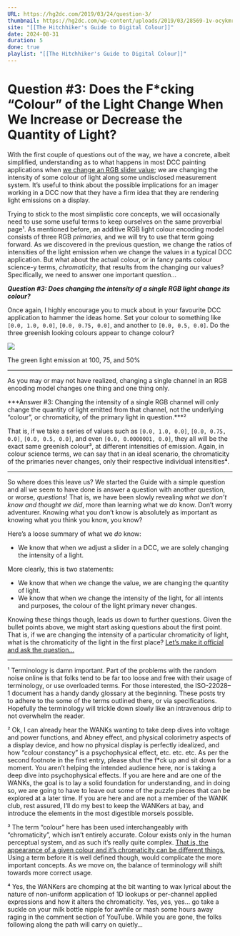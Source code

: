 ```yaml
---
URL: https://hg2dc.com/2019/03/24/question-3/
thumbnail: https://hg2dc.com/wp-content/uploads/2019/03/28569-1v-ocykmreavtnivc6cxrnw.png
site: "[[The Hitchhiker's Guide to Digital Colour]]"
date: 2024-08-31
duration: 5
done: true
playlist: "[[The Hitchhiker's Guide to Digital Colour]]"
---
```

# Question #3: Does the F*cking “Colour” of the Light Change When We Increase or Decrease the Quantity of Light?

With the first couple of questions out of the way, we have a concrete, albeit simplified, understanding as to what happens in most DCC painting applications when [we change an RGB slider value](https://hg2dc.com/question-1/); we are changing the intensity of some colour of light along some undisclosed measurement system. It’s useful to think about the possible implications for an imager working in a DCC now that they have a firm idea that they are rendering light emissions on a display.

Trying to stick to the most simplistic core concepts, we will occasionally need to use some useful terms to keep ourselves on the same proverbial page¹. As mentioned before, an additive RGB light colour encoding model consists of three RGB *primaries*, and we will try to use that term going forward. As we discovered in the previous question, we change the ratios of intensities of the light emission when we change the values in a typical DCC application. But what about the actual colour, or in fancy pants colour science-y terms, *chromaticity*, that results from the changing our values? Specifically, we need to answer one important question…

***Question #3: Does changing the intensity of a single RGB light change its colour?***

Once again, I highly encourage you to muck about in your favourite DCC application to hammer the ideas home. Set your colour to something like `[0.0, 1.0, 0.0]`, `[0.0, 0.75, 0.0]`, and another to `[0.0, 0.5, 0.0]`. Do the three greenish looking colours appear to change colour?

![](https://hg2dc.com/wp-content/uploads/2019/03/28569-1v-ocykmreavtnivc6cxrnw.png)

The green light emission at 100, 75, and 50%

---

As you may or may not have realized, changing a single channel in an RGB encoding model changes one thing and one thing only.

***Answer #3: Changing the intensity of a single RGB channel will only change the quantity of light emitted from that channel, not the underlying “colour”, or chromaticity, of the primary light in question.***²

That is, if we take a series of values such as `[0.0, 1.0, 0.0]`, `[0.0, 0.75, 0.0]`, `[0.0, 0.5, 0.0]`, and even `[0.0, 0.0000001, 0.0]`, they all will be the exact same greenish colour³, at different intensities of emission. Again, in colour science terms, we can say that in an ideal scenario, the chromaticity of the primaries never changes, only their respective individual intensities⁴.

---

So where does this leave us? We started the Guide with a simple question and all we seem to have done is answer a question with another question, or worse, *questions*! That is, we have been slowly revealing *what we don’t know and thought we did*, more than learning what we *do* know. Don’t worry adventurer. Knowing what you don’t know is absolutely as important as knowing what you think you know, you know?

Here’s a loose summary of what we *do* know:

-   We know that when we adjust a slider in a DCC, we are solely changing the intensity of a light.

More clearly, this is two statements:

-   We know that when we change the value, we are changing the quantity of light.
-   We know that when we change the intensity of the light, for all intents and purposes, the colour of the light primary never changes.

Knowing these things though, leads us down to further questions. Given the bullet points above, we might start asking questions about the first point. That is, if we are changing the intensity of a particular chromaticity of light, what is the chromaticity of the light in the first place? [Let’s make it official and ask the question…](https://hg2dc.com/question-4/)

---

¹ Terminology is damn important. Part of the problems with the random noise online is that folks tend to be far too loose and free with their usage of terminology, or use overloaded terms. For those interested, the ISO-22028–1 document has a handy dandy glossary at the beginning. These posts try to adhere to the some of the terms outlined there, or via specifications. Hopefully the terminology will trickle down slowly like an intravenous drip to not overwhelm the reader.

² Ok, I can already hear the WANKs wanting to take deep dives into voltage and power functions, and Abney effect, and physical colorimetry aspects of a display device, and how no physical display is perfectly idealized, and how “colour constancy” is a psychophysical effect, etc. etc. etc. As per the second footnote in the first entry, please shut the f\*ck up and sit down for a moment. You aren’t helping the intended audience here, nor is taking a deep dive into psychophysical effects. If you are here and are one of the WANKs, the goal is to lay a solid foundation for understanding, and in doing so, we are going to have to leave out some of the puzzle pieces that can be explored at a later time. If you are here and are not a member of the WANK club, rest assured, I’ll do my best to keep the WANKers at bay, and introduce the elements in the most digestible morsels possible.

³ The term “colour” here has been used interchangeably with “chromaticity”, which isn’t entirely accurate. Colour exists only in the human perceptual system, and as such it’s really quite complex. [That is, the appearance of a given colour and it’s chromaticity can be different things.](https://hg2dc.com/question-27) Using a term before it is well defined though, would complicate the more important concepts. As we move on, the balance of terminology will shift towards more correct usage.

⁴ Yes, the WANKers are chomping at the bit wanting to wax lyrical about the nature of non-uniform application of 1D lookups or per-channel applied expressions and how it alters the chromaticity. Yes, yes, yes… go take a suckle on your milk bottle nipple for awhile or mash some hours away raging in the comment section of YouTube. While you are gone, the folks following along the path will carry on quietly…

